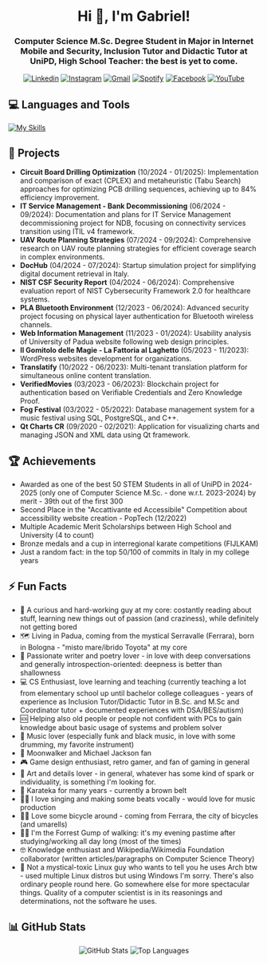 # <h1 align="center">Hi 👋, I'm Gabriel!</h1>
<h3 align="center">Computer Science M.Sc. Degree Student in Major in Internet Mobile and Security, Inclusion Tutor and Didactic Tutor at UniPD, High School Teacher: the best is yet to come.</h3>

<div align="center">
 
[![Linkedin](https://img.shields.io/badge/-LinkedIn-0A66C2?style=flat&logo=Linkedin&logoColor=white)](https://www.linkedin.com/in/gabriel-rovesti-601404220/)
[![Instagram](https://img.shields.io/badge/-Instagram-E4405F?style=flat&logo=instagram&logoColor=white)](https://www.instagram.com/grovesti1/)
[![Gmail](https://img.shields.io/badge/-Gmail-EA4335?style=flat&logo=Gmail&logoColor=white)](mailto:rovestigabriel@gmail.com)
[![Spotify](https://img.shields.io/badge/-Spotify-1DB954?style=flat&logo=Spotify&logoColor=white)](https://open.spotify.com/user/ezsexpu1ocj6vdeuvajuqk74c)
[![Facebook](https://img.shields.io/badge/-Facebook-1877F2?style=flat&logo=Facebook&logoColor=white)](https://www.facebook.com/gabrielrovesti/)
[![YouTube](https://img.shields.io/badge/-YouTube-FF0000?style=flat&logo=YouTube&logoColor=white)](https://www.youtube.com/channel/UCx8SzP2AT3q9EpsoQnA1rOg)

</div>

## 💻 Languages and Tools

[![My Skills](https://skillicons.dev/icons?i=angular,c,cpp,css,docker,dotnet,git,html,js,mysql,php,qt,react,ts,kotlin,postgres,postman,ruby,cs,latex,solidity,md,python,arduino,androidstudio,aws,nodejs,flutter,dart,rust,jenkins)](https://github.com/gabrielrovesti)

## 🚀 Projects

- **Circuit Board Drilling Optimization** (10/2024 - 01/2025): Implementation and comparison of exact (CPLEX) and metaheuristic (Tabu Search) approaches for optimizing PCB drilling sequences, achieving up to 84% efficiency improvement.
- **IT Service Management - Bank Decommissioning** (06/2024 - 09/2024): Documentation and plans for IT Service Management decommissioning project for NDB, focusing on connectivity services transition using ITIL v4 framework.
- **UAV Route Planning Strategies** (07/2024 - 09/2024): Comprehensive research on UAV route planning strategies for efficient coverage search in complex environments.
- **DocHub** (04/2024 - 07/2024): Startup simulation project for simplifying digital document retrieval in Italy.
- **NIST CSF Security Report** (04/2024 - 06/2024): Comprehensive evaluation report of NIST Cybersecurity Framework 2.0 for healthcare systems.
- **PLA Bluetooth Environment** (12/2023 - 06/2024): Advanced security project focusing on physical layer authentication for Bluetooth wireless channels.
- **Web Information Management** (11/2023 - 01/2024): Usability analysis of University of Padua website following web design principles.
- **Il Gomitolo delle Magie - La Fattoria al Laghetto** (05/2023 - 11/2023): WordPress websites development for organizations.
- **Translatify** (10/2022 - 06/2023): Multi-tenant translation platform for simultaneous online content translation.
- **VerifiedMovies** (03/2023 - 06/2023): Blockchain project for authentication based on Verifiable Credentials and Zero Knowledge Proof.
- **Fog Festival** (03/2022 - 05/2022): Database management system for a music festival using SQL, PostgreSQL, and C++.
- **Qt Charts CR** (09/2020 - 02/2021): Application for visualizing charts and managing JSON and XML data using Qt framework.

## 🏆 Achievements

- Awarded as one of the best 50 STEM Students in all of UniPD in 2024-2025 (only one of Computer Science M.Sc. - done w.r.t. 2023-2024) by merit - 39th out of the first 300
- Second Place in the "Accattivante ed Accessibile" Competition about accessibility website creation - PopTech (12/2022)
- Multiple Academic Merit Scholarships between High School and University (4 to count)
- Bronze medals and a cup in interregional karate competitions (FIJLKAM)
- Just a random fact: in the top 50/100 of commits in Italy in my college years

## ⚡ Fun Facts

- 🤖 A curious and hard-working guy at my core: costantly reading about stuff, learning new things out of passion (and craziness), while definitely not getting bored
- 🗺️ Living in Padua, coming from the mystical Serravalle (Ferrara), born in Bologna - "misto mare/ibrido Toyota" at my core
- 📕 Passionate writer and poetry lover - in love with deep conversations and generally introspection-oriented: deepness is better than shallowness
- 💻 CS Enthusiast, love learning and teaching (currently teaching a lot from elementary school up until bachelor college colleagues - years of experience as Inclusion Tutor/Didactic Tutor in B.Sc. and M.Sc and Coordinator tutor + documented experiences with DSA/BES/autism)
- 🆘 Helping also old people or people not confident with PCs to gain knowledge about basic usage of systems and problem solver
- 🎼 Music lover (especially funk and black music, in love with some drumming, my favorite instrument)
- 🕺 Moonwalker and Michael Jackson fan
- 🎮 Game design enthusiast, retro gamer, and fan of gaming in general
- 🎨 Art and details lover - in general, whatever has some kind of spark or individuality, is something I'm looking for.
- 🥋 Karateka for many years - currently a brown belt
- 👨‍🎤 I love singing and making some beats vocally - would love for music production
- 🚴‍♂️ Love some bicycle around - coming from Ferrara, the city of bicycles (and umarells)
- 🚶‍♂️ I'm the Forrest Gump of walking: it's my evening pastime after studying/working all day long (most of the times)
- 🤓 Knowledge enthusiast and Wikipedia/Wikimedia Foundation collaborator (written articles/paragraphs on Computer Science Theory)
- 🧠 Not a mystical-toxic Linux guy who wants to tell you he uses Arch btw - used multiple Linux distros but using Windows I'm sorry. There's also ordinary people round here. Go somewhere else for more spectacular things. Quality of a computer scientist is in its reasonings and determinations, not the software he uses.

## 📊 GitHub Stats

<div align="center">
  <img src="https://github-readme-stats.vercel.app/api?username=gabrielrovesti&show_icons=true&theme=tokyonight" alt="GitHub Stats" />
  <img src="https://github-readme-stats.vercel.app/api/top-langs/?username=gabrielrovesti&layout=compact&theme=tokyonight" alt="Top Languages" />
</div>
